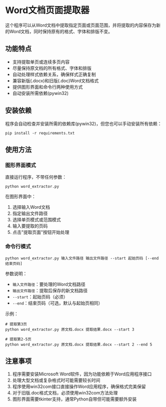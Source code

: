 # Word文档页面提取器

这个程序可以从Word文档中提取指定页面或页面范围，并将提取的内容保存为新的Word文档，同时保持原有的格式、字体和排版不变。

## 功能特点

- 支持提取单页或连续多页内容
- 尽量保持原文档的所有格式、字体和排版
- 自动处理样式依赖关系，确保样式正确复制
- 兼容新版(.docx)和旧版(.doc)Word文档格式
- 提供图形界面和命令行两种使用方式
- 自动安装所需依赖(pywin32)

## 安装依赖

程序会自动检查并安装所需的依赖库(pywin32)，但您也可以手动安装所有依赖：

```
pip install -r requirements.txt
```

## 使用方法

### 图形界面模式

直接运行程序，不带任何参数：

```
python word_extractor.py
```

在图形界面中：
1. 选择输入Word文档
2. 指定输出文件路径
3. 选择单页模式或范围模式
4. 输入要提取的页码
5. 点击"提取页面"按钮开始处理

### 命令行模式

```
python word_extractor.py 输入文件路径 输出文件路径 --start 起始页码 [--end 结束页码]
```

参数说明：
- `输入文件路径`：要处理的Word文档路径
- `输出文件路径`：提取后保存的新文档路径
- `--start`：起始页码（必须）
- `--end`：结束页码（可选，默认与起始页相同）

示例：
```
# 提取第3页
python word_extractor.py 原文档.docx 提取结果.docx --start 3

# 提取第2-5页
python word_extractor.py 原文档.docx 提取结果.docx --start 2 --end 5
```

## 注意事项

1. 程序需要安装Microsoft Word软件，因为功能依赖于Word应用程序接口
2. 处理大型文档或复杂格式时可能需要较长时间
3. 程序使用win32com接口直接操作Word应用程序，确保格式完美保留
4. 对于旧版.doc格式文档，必须使用win32com方法处理
5. 图形界面需要tkinter支持，通常Python自带但可能需要额外安装